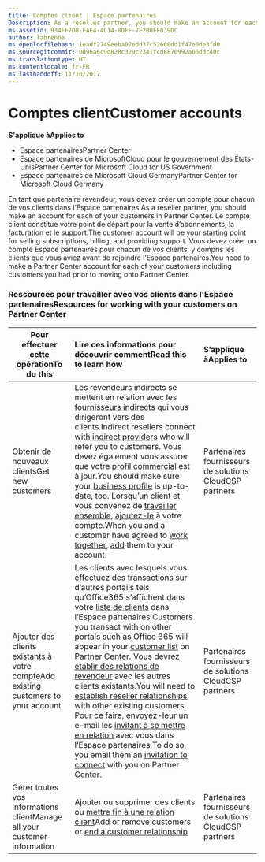 ```yaml
---
title: Comptes client | Espace partenaires
Description: As a reseller partner, you should make an account for each of your customers in Partner Center. The customer account will be your starting point for selling subscriptions, billing, and providing support.
ms.assetid: 934FF7D8-FAE4-4C14-8DFF-7E2B0FF039DC
author: labrenne
ms.openlocfilehash: 1eadf2749eeba07edd37c52660dd1f47e0de3fd0
ms.sourcegitcommit: 0d96a6c9d828c329c2341fcd6870992a66ddc40c
ms.translationtype: HT
ms.contentlocale: fr-FR
ms.lasthandoff: 11/10/2017
---
```

# <a name="customer-accounts"></a><span data-ttu-id="81431-102">Comptes client</span><span class="sxs-lookup"><span data-stu-id="81431-102">Customer accounts</span></span>

**<span data-ttu-id="81431-103">S'applique à</span><span class="sxs-lookup"><span data-stu-id="81431-103">Applies to</span></span>**

-  <span data-ttu-id="81431-104">Espace partenaires</span><span class="sxs-lookup"><span data-stu-id="81431-104">Partner Center</span></span>
-  <span data-ttu-id="81431-105">Espace partenaires de MicrosoftCloud pour le gouvernement des États-Unis</span><span class="sxs-lookup"><span data-stu-id="81431-105">Partner Center for Microsoft Cloud for US Government</span></span>
-  <span data-ttu-id="81431-106">Espace partenaires de Microsoft Cloud Germany</span><span class="sxs-lookup"><span data-stu-id="81431-106">Partner Center for Microsoft Cloud Germany</span></span>

<span data-ttu-id="81431-107">En tant que partenaire revendeur, vous devez créer un compte pour chacun de vos clients dans l’Espace partenaires.</span><span class="sxs-lookup"><span data-stu-id="81431-107">As a reseller partner, you should make an account for each of your customers in Partner Center.</span></span> <span data-ttu-id="81431-108">Le compte client constitue votre point de départ pour la vente d’abonnements, la facturation et le support.</span><span class="sxs-lookup"><span data-stu-id="81431-108">The customer account will be your starting point for selling subscriptions, billing, and providing support.</span></span> <span data-ttu-id="81431-109">Vous devez créer un compte Espace partenaires pour chacun de vos clients, y compris les clients que vous aviez avant de rejoindre l’Espace partenaires.</span><span class="sxs-lookup"><span data-stu-id="81431-109">You need to make a Partner Center account for each of your customers including customers you had prior to moving onto Partner Center.</span></span>

### <a name="resources-for-working-with-your-customers-on-partner-center"></a><span data-ttu-id="81431-110">Ressources pour travailler avec vos clients dans l’Espace partenaires</span><span class="sxs-lookup"><span data-stu-id="81431-110">Resources for working with your customers on Partner Center</span></span>

|**<span data-ttu-id="81431-111">Pour effectuer cette opération</span><span class="sxs-lookup"><span data-stu-id="81431-111">To do this</span></span>**   |**<span data-ttu-id="81431-112">Lire ces informations pour découvrir comment</span><span class="sxs-lookup"><span data-stu-id="81431-112">Read this to learn how</span></span>**   |**<span data-ttu-id="81431-113">S’applique à</span><span class="sxs-lookup"><span data-stu-id="81431-113">Applies to</span></span>**|
|-----------------|:----------------------------|:--------------|
|<span data-ttu-id="81431-114">Obtenir de nouveaux clients</span><span class="sxs-lookup"><span data-stu-id="81431-114">Get new customers</span></span>|<span data-ttu-id="81431-115">Les revendeurs indirects se mettent en relation avec les [fournisseurs indirects](indirect-reseller-tasks-in-partner-center.md) qui vous dirigeront vers des clients.</span><span class="sxs-lookup"><span data-stu-id="81431-115">Indirect resellers connect with [indirect providers](indirect-reseller-tasks-in-partner-center.md) who will refer you to customers.</span></span> <span data-ttu-id="81431-116">Vous devez également vous assurer que votre [profil commercial](create-a-marketing-profile.md) est à jour.</span><span class="sxs-lookup"><span data-stu-id="81431-116">You should make sure your [business profile](create-a-marketing-profile.md) is up-to-date, too.</span></span> <span data-ttu-id="81431-117">Lorsqu’un client et vous convenez de [travailler ensemble](responding-to-referrals.md), [ajoutez-le](add-a-new-customer.md) à votre compte.</span><span class="sxs-lookup"><span data-stu-id="81431-117">When you and a customer have agreed to [work together](responding-to-referrals.md), [add](add-a-new-customer.md) them to your account.</span></span>|<span data-ttu-id="81431-118">Partenaires fournisseurs de solutions Cloud</span><span class="sxs-lookup"><span data-stu-id="81431-118">CSP partners</span></span>|
|<span data-ttu-id="81431-119">Ajouter des clients existants à votre compte</span><span class="sxs-lookup"><span data-stu-id="81431-119">Add existing customers to your account</span></span>   | <span data-ttu-id="81431-120">Les clients avec lesquels vous effectuez des transactions sur d’autres portails tels qu’Office365 s’affichent dans votre [liste de clients](see-your-customer-list.md) dans l’Espace partenaires.</span><span class="sxs-lookup"><span data-stu-id="81431-120">Customers you transact with on other portals such as Office 365 will appear in your [customer list](see-your-customer-list.md) on Partner Center.</span></span> <span data-ttu-id="81431-121">Vous devrez [établir des relations de revendeur](indirect-reseller-tasks-in-partner-center.md) avec les autres clients existants.</span><span class="sxs-lookup"><span data-stu-id="81431-121">You will need to [establish reseller relationships](indirect-reseller-tasks-in-partner-center.md) with other existing customers.</span></span> <span data-ttu-id="81431-122">Pour ce faire, envoyez-leur un e-mail les [invitant à se mettre en relation](responding-to-referrals.md) avec vous dans l’Espace partenaires.</span><span class="sxs-lookup"><span data-stu-id="81431-122">To do so, you email them an [invitation to connect](responding-to-referrals.md) with you on Partner Center.</span></span>   | <span data-ttu-id="81431-123">Partenaires fournisseurs de solutions Cloud</span><span class="sxs-lookup"><span data-stu-id="81431-123">CSP partners</span></span>   |
|<span data-ttu-id="81431-124">Gérer toutes vos informations client</span><span class="sxs-lookup"><span data-stu-id="81431-124">Manage all your customer information</span></span>   | <span data-ttu-id="81431-125">Ajouter ou supprimer des clients ou [mettre fin à une relation client](remove-a-relationship.md)</span><span class="sxs-lookup"><span data-stu-id="81431-125">Add or remove customers or [end a customer relationship](remove-a-relationship.md)</span></span>|   <span data-ttu-id="81431-126">Partenaires fournisseurs de solutions Cloud</span><span class="sxs-lookup"><span data-stu-id="81431-126">CSP partners</span></span> |